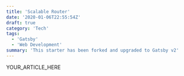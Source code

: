 ```yaml
---
title: 'Scalable Router'
date: '2020-01-06T22:55:54Z'
draft: true
category: 'Tech'
tags:
  - 'Gatsby'
  - 'Web Development'
summary: 'This starter has been forked and upgraded to Gatsby v2'
---
```


YOUR_ARTICLE_HERE
